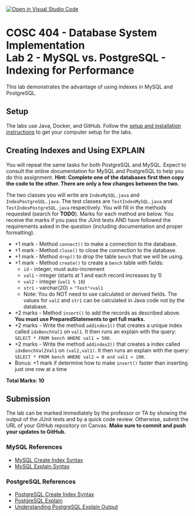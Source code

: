 [![Open in Visual Studio Code](https://classroom.github.com/assets/open-in-vscode-c66648af7eb3fe8bc4f294546bfd86ef473780cde1dea487d3c4ff354943c9ae.svg)](https://classroom.github.com/online_ide?assignment_repo_id=9767257&assignment_repo_type=AssignmentRepo)
# COSC 404 - Database System Implementation<br/>Lab 2 - MySQL vs. PostgreSQL - Indexing for Performance

This lab demonstrates the advantage of using indexes in MySQL and PostgreSQL.

## Setup

The labs use Java, Docker, and GitHub. Follow the [setup and installation instructions](https://github.com/rlawrenc/cosc_404/tree/main/labs/setup) to get your computer setup for the labs.

## Creating Indexes and Using EXPLAIN

You will repeat the same tasks for both PostgreSQL and MySQL.  Expect to consult the online documentation for MySQL and PostgreSQL to help you do this assignment. **Hint: Complete one of the databases first then copy the code to the other.  There are only a few changes between the two.**

The two classes you will write are `IndexMySQL.java` and `IndexPostgreSQL.java`.  The test classes are `TestIndexMySQL.java` and `TestIndexPostgreSQL.java` respectively.  You will fill in the methods requested (search for **TODO**).  Marks for each method are below.  You receive the marks if you pass the JUnit tests AND have followed the requirements asked in the question (including documentation and proper formatting).

- +1 mark - Method `connect()` to make a connection to the database.
- +1 mark - Method `close()` to close the connection to the database.
- +1 mark - Method `drop()` to drop the table `bench` that we will be using.
- +1 mark - Method `create()` to create a `bench` table with fields:
  - `id` - integer, must auto-increment
  - `val1` - integer (starts at 1 and each record increases by 1) 
  - `val2` - integer (`val1 % 10`)
  - `str1` - varchar(20) = `"Test"+val1`
  - Note: You do NOT need to use calculated or derived fields. The values for `val2` and `str1` can be calculated in Java code not by the database.
- +2 marks - Method `insert()` to add the records as described above. **You must use PreparedStatements to get full marks.**
- +2 marks - Write the method `addindex1()` that creates a unique index called `idxBenchVal1` on `val1`.  It then runs an explain with the query: `SELECT * FROM bench WHERE val1 = 500`.
- +2 marks - Write the method `addindex2()` that creates a index called `idxBenchVal2Val1` on `(val2,val1)`.  It then runs an explain with the query: `SELECT * FROM bench WHERE val2 = 0 and val1 > 100`.
- Bonus: +1 mark if determine how to make `insert()` faster than inserting just one row at a time

**Total Marks: 10** 

## Submission

The lab can be marked immediately by the professor or TA by showing the output of the JUnit tests and by a quick code review.  Otherwise, submit the URL of your GitHub repository on Canvas. **Make sure to commit and push your updates to GitHub.**

### MySQL References

- [MySQL Create Index Syntax](https://dev.mysql.com/doc/refman/8.0/en/create-index.html)
- [MySQL Explain Syntax](https://dev.mysql.com/doc/refman/8.0/en/explain.html)

### PostgreSQL References

- [PostgreSQL Create Index Syntax](https://www.postgresql.org/docs/14/static/sql-createindex.html)
- [PostgreSQL Explain](https://www.postgresql.org/docs/14/static/using-explain.html)
- [Understanding PostgreSQL Explain Output](https://use-the-index-luke.com/sql/explain-plan/postgresql/operations)
